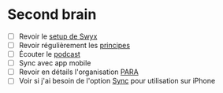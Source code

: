 # Second brain
- [ ] Revoir le [setup de Swyx](https://www.swyx.io/obsidian-brain/)
- [ ] Revoir régulièrement les [principes](https://www.swyx.io/tiago-forte-second-brain)
- [ ] Écouter le [podcast](https://www.listennotes.com/podcasts/the-swyx-mixtape/second-brain-1-the-capture-UQ7nt-6fr5c/)
- [ ] Sync avec app mobile
- [ ] Revoir en détails l'organisation [PARA](https://fortelabs.co/blog/para/)
- [ ] Voir si j'ai besoin de l'option [Sync](https://obsidian.md/pricing) pour utilisation sur iPhone